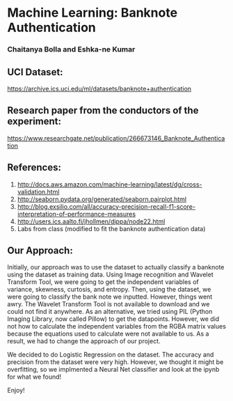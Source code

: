 # Machine Learning: Banknote Authentication
### Chaitanya Bolla and Eshka-ne Kumar

## UCI Dataset: 
https://archive.ics.uci.edu/ml/datasets/banknote+authentication
## Research paper from the conductors of the experiment: 
https://www.researchgate.net/publication/266673146_Banknote_Authentication

## References:
1. http://docs.aws.amazon.com/machine-learning/latest/dg/cross-validation.html
2. http://seaborn.pydata.org/generated/seaborn.pairplot.html
3. http://blog.exsilio.com/all/accuracy-precision-recall-f1-score-interpretation-of-performance-measures
4. http://users.ics.aalto.fi/jhollmen/dippa/node22.html
5. Labs from class (modified to fit the banknote authentication data)

## Our Approach:
Initially, our approach was to use the dataset to actually classify a banknote using the dataset as training data. Using Image recognition and Wavelet Transform Tool, we were going to get the independent variables of variance, skewness, curtosis, and entropy. Then, using the dataset, we were going to classify the bank note we inputted. However, things went awry. The Wavelet Transform Tool is not available to download and we could not find it anywhere. As an alternative, we tried using PIL (Python Imaging Library, now called Pillow) to get the datapoints. However, we did not how to calculate the independent variables from the RGBA matrix values because the equations used to calculate were not available to us. As a result, we had to change the approach of our project.

We decided to do Logistic Regression on the dataset. The accuracy and precision from the dataset were very high. However, we thought it might be overfitting, so we implmented a Neural Net classifier and look at the ipynb for what we found!

Enjoy!
